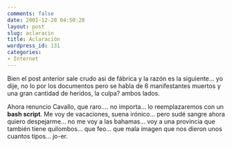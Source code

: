 ```yaml
---
comments: false
date: 2001-12-20 04:50:28
layout: post
slug: aclaracin
title: Aclaración
wordpress_id: 131
categories:
- Internet
---
```


Bien el post anterior sale crudo asi de fábrica y la razón es la siguiente… yo dije, no lo por los documentos pero se habla de 6 manifestantes muertos y una gran cantidad de heridos, la culpa? ambos lados.  

  

Ahora renuncio Cavallo, que raro…. no importa… lo reemplazaremos con un **bash script**. Me voy de vacaciones, suena irónico… pero sudé sangre ahora quiero despejarme… no me voy a las bahamas… voy a una provincia que también tiene quilombos… que feo… que mala imagen que nos dieron unos cuantos tipos… jo-er.




 
